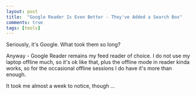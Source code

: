 ```yaml
---
layout: post
title:  "Google Reader Is Even Better - They've Added a Search Box"
comments: true
tags: [tools]
---
```



Seriously, it's Google. What took them so long?



Anyway - Google Reader remains my feed reader of choice. I do not use my laptop offline much, so it's ok like that, plus the offline mode in reader kinda works, so for the occasional offline sessions I do have it's more than enough.



It took me almost a week to notice, though ...

